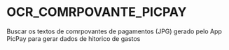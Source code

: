 # OCR_COMRPOVANTE_PICPAY
Buscar os textos de comrpovantes de pagamentos (JPG) gerado pelo App PicPay para gerar dados de hitorico de gastos
